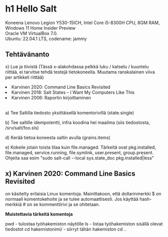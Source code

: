 # h1 Hello Salt

Koneena Lenovo Legion Y530-15ICH, Intel Core i5-8300H CPU, 8GM RAM, Windows 11 Home Insider Preview<br>
Oracle VM VirtualBox 7.0.<br>
Ubuntu: 22.04.1 LTS, codename: jammy

## Tehtävänanto

x) Lue ja tiivistä (Tässä x-alakohdassa pelkkä luku / katselu / kuuntelu riittää, ei tarvitse tehdä testejä tietokoneella. Muutama ranskalainen viiva per artikkeli riittää)

<li>    Karvinen 2020: Command Line Basics Revisited</li>
<li>    Karvinen 2018: Salt States – I Want My Computers Like This</li>
<li>    Karvinen 2006: Raportin kirjoittaminen</li><br>

a) Tee Saltilla tiedosto yksittäisellä komentorivillä (state.single)

b) Tee saltille idempotentti, infra koodina hei maailma (siis tiedostosta, /srv/salt/foo.sls)

d) Kerää tietoa koneesta saltin avulla (grains.items)

e) Kokeile jotain toista tilaa kuin file.managed. Tärkeitä ovat pkg.installed, file.managed, service.running, file.symlink, user.present, group.present. Ohjeita saa esim "sudo salt-call --local sys.state_doc pkg.installed|less"

## x) Karvinen 2020: Command Line Basics Revisited

on käsitelty erilaisia Linux komentoja. Mainittakoon, että dollarinmerkki $ on normaali komentokehoite ja se tulee automaattisesti. Jos käyttää hash-merkkiä # on se kommenttirivi ja se ohitetaan.

<b>Muistettavia tärkeitä komentoja</b>

pwd - tulostaa työhakemiston näytölle
ls - listaa työhakemiston sisällä olevat tiedostot
cd hakemistonimi/ - siirryt tähän hakemiston
cd ..
